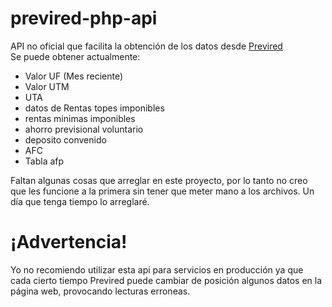 # previred-php-api


API no oficial que facilita la obtención de los datos desde [Previred](https://www.previred.com/web/previred/indicadores-previsionales)
<br> Se puede obtener actualmente:
<br>
* Valor UF (Mes reciente)
* Valor UTM
* UTA
* datos de Rentas topes imponibles
* rentas minimas imponibles
* ahorro previsional voluntario
* deposito convenido
* AFC
* Tabla afp

Faltan algunas cosas que arreglar en este proyecto, por lo tanto no creo que les funcione a la primera sin tener que meter mano a los archivos. Un día que tenga tiempo lo arreglaré.

# ¡Advertencia!
Yo no recomiendo utilizar esta api para servicios en producción ya que cada cierto tiempo Previred puede cambiar de
posición algunos datos en la página web, provocando lecturas erroneas. 

